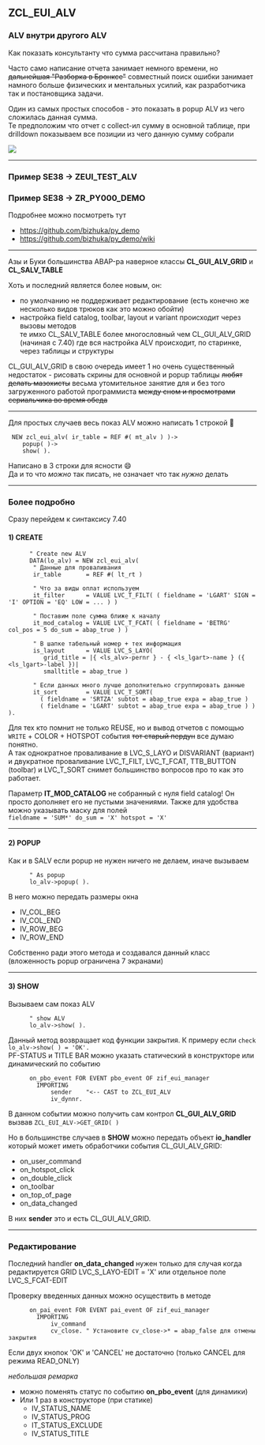 ## ZCL_EUI_ALV

### ALV внутри другого ALV
Как показать консультанту что сумма рассчитана правильно?

Часто само написание отчета занимает немного времени, но ~~дальнейшая "Разборка в Бронксе"~~ совместный поиск ошибки занимает намного больше физических и ментальных усилий, как разработчика так и постановщика задачи.

Один из самых простых способов - это показать в popup ALV из чего сложилась данная сумма.\
Те предположим что отчет с collect-ил сумму в основной таблице, при drilldown показываем все позиции из чего данную сумму собрали   

![](https://raw.githubusercontent.com/wiki/bizhuka/py_demo/src/alv_0.png)

***

### Пример SE38 -> ZEUI_TEST_ALV

### Пример SE38 -> ZR_PY000_DEMO
Подробнее можно посмотреть тут
* https://github.com/bizhuka/py_demo
* https://github.com/bizhuka/py_demo/wiki

---

Азы и Буки большинства ABAP-ра наверное классы **CL_GUI_ALV_GRID** и **CL_SALV_TABLE**

Хоть и последний является более новым, он:
* по умолчанию не поддерживает  редактирование (есть конечно же несколько видов трюков как это можно обойти)
* настройка field catalog, toolbar, layout и variant происходит через вызовы методов\
те имхо CL_SALV_TABLE более многословный чем CL_GUI_ALV_GRID (начиная с 7.40) где вся настройка ALV происходит, по старинке, через таблицы и структуры 

CL_GUI_ALV_GRID в свою очередь имеет 1 но очень существенный недостаток - рисовать скрины для основной и popup таблицы ~~любят делать мазохисты~~ весьма утомительное занятие для и без того загруженного работой программиста ~~между сном и просмотрами сериальчика во время обеда~~

***

Для простых случаев весь показ ALV можно написать 1 строкой :metal:

```abap
 NEW zcl_eui_alv( ir_table = REF #( mt_alv ) )->
    popup( )->
    show( ).
```
Написано в 3 строки для ясности :smile:\
Да и то что *можно* так писать, не означает что так *нужно* делать

***

### Более подробно

Сразу перейдем к синтаксису 7.40

#### 1) CREATE
```abap
      " Create new ALV
      DATA(lo_alv) = NEW zcl_eui_alv(
       " Данные для проваливания
       ir_table       = REF #( lt_rt )

       " Что за виды оплат используем
       it_filter      = VALUE LVC_T_FILT( ( fieldname = 'LGART' SIGN = 'I' OPTION = 'EQ' LOW = ... ) )

       " Поставим поле сумма ближе к началу
       it_mod_catalog = VALUE LVC_T_FCAT( ( fieldname = 'BETRG' col_pos = 5 do_sum = abap_true ) )

       " В шапке табельный номер + тех информация
       is_layout      = VALUE LVC_S_LAYO(
          grid_title = |{ <ls_alv>-pernr } - { <ls_lgart>-name } ({ <ls_lgart>-label })|
          smalltitle = abap_true )

       " Если данных много лучше дополнительно сгруппировать данные
       it_sort        = VALUE LVC_T_SORT(
         ( fieldname = 'SRTZA' subtot = abap_true expa = abap_true )
         ( fieldname = 'LGART' subtot = abap_true expa = abap_true ) ) ).
```

Для тех кто помнит не только REUSE, но и вывод отчетов с помощью `WRITE` + COLOR + HOTSPOT события ~~тот старый пердун~~ все думаю понятно.\
А так однократное проваливание в LVC_S_LAYO и DISVARIANT (вариант) и двукратное проваливание LVC_T_FILT, LVC_T_FCAT, TTB_BUTTON (toolbar) и LVC_T_SORT снимет большинство вопросов про то как это работает.

Параметр **IT_MOD_CATALOG** не собранный с нуля field catalog! Он просто дополняет его не пустыми значениями. Также для удобства можно указывать маску для полей\
`fieldname = 'SUM*' do_sum = 'X' hotspot = 'X'`

---

#### 2) POPUP
Как и в SALV если popup не нужен ничего не делаем, иначе вызываем

```abap
      " As popup
      lo_alv->popup( ).
```
В него можно передать размеры окна
* IV_COL_BEG
* IV_COL_END
* IV_ROW_BEG
* IV_ROW_END 

Собственно ради этого метода и создавался данный класс (вложенность popup ограничена 7 экранами) 

---

#### 3) SHOW 
Вызываем сам показ ALV

```abap
      " show ALV
      lo_alv->show( ).
```

Данный метод возвращает код функции закрытия. К примеру если `check lo_alv->show( ) = 'OK'.`\
PF-STATUS и TITLE BAR можно указать статический в конструкторе или динамический по событию
 
```abap
      on_pbo_event FOR EVENT pbo_event OF zif_eui_manager
        IMPORTING
            sender    "<-- CAST to ZCL_EUI_ALV
            iv_dynnr.
```
В данном событии можно получить сам контрол **CL_GUI_ALV_GRID** вызвав `ZCL_EUI_ALV->GET_GRID( )`

Но в большинстве случаев в **SHOW** можно передать объект **io_handler** который может иметь обработчики события CL_GUI_ALV_GRID:
* on_user_command
* on_hotspot_click
* on_double_click
* on_toolbar
* on_top_of_page
* on_data_changed

В них **sender** это и есть CL_GUI_ALV_GRID.

---

### Редактирование

Последний handler **on_data_changed** нужен только для случая когда редактируется GRID LVC_S_LAYO-EDIT = 'X' или отдельное поле LVC_S_FCAT-EDIT

Проверку введенных данных можно осуществить в методе
```abap
      on_pai_event FOR EVENT pai_event OF zif_eui_manager
        IMPORTING
            iv_command
            cv_close. " Установите cv_close->* = abap_false для отмены закрытия
```

Если двух кнопок 'OK' и 'CANCEL' не достаточно (только CANCEL для режима READ_ONLY)

*небольшая ремарка*
* можно поменять статус по событию **on_pbo_event** (для динамики)
* Или 1 раз в конструкторе (при статике)
  * IV_STATUS_NAME
  * IV_STATUS_PROG
  * IT_STATUS_EXCLUDE
  * IV_STATUS_TITLE